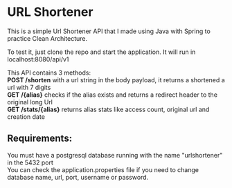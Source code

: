 # URL Shortener

This is a simple Url Shortener API that I made using Java with Spring to practice Clean Architecture.

To test it, just clone the repo and start the application.
It will run in localhost:8080/api/v1

This API contains 3 methods:  
**POST /shorten** with a url string in the body payload, it returns a shortened a url with 7 digits  
**GET /{alias}** checks if the alias exists and returns a redirect header to the original long Url  
**GET /stats/{alias}** returns alias stats like access count, original url and creation date  

## Requirements:  
You must have a postgresql database running with the name "urlshortener" in the 5432 port  
You can check the application.properties file if you need to change database name, url, port, username or password.
